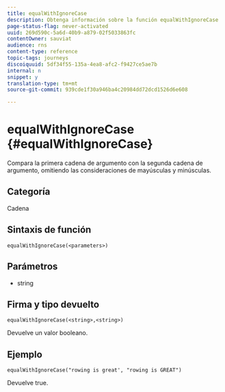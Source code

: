 ```yaml
---
title: equalWithIgnoreCase
description: Obtenga información sobre la función equalWithIgnoreCase
page-status-flag: never-activated
uuid: 269d590c-5a6d-40b9-a879-02f5033863fc
contentOwner: sauviat
audience: rns
content-type: reference
topic-tags: journeys
discoiquuid: 5df34f55-135a-4ea8-afc2-f9427ce5ae7b
internal: n
snippet: y
translation-type: tm+mt
source-git-commit: 939cde1f30a946ba4c20984dd72dcd1526d6e608

---
```



# equalWithIgnoreCase {#equalWithIgnoreCase}

Compara la primera cadena de argumento con la segunda cadena de argumento, omitiendo las consideraciones de mayúsculas y minúsculas.

## Categoría

Cadena

## Sintaxis de función

`equalWithIgnoreCase(<parameters>)`

## Parámetros

* string

## Firma y tipo devuelto

`equalWithIgnoreCase(<string>,<string>)`

Devuelve un valor booleano.

## Ejemplo

`equalWithIgnoreCase("rowing is great', "rowing is GREAT")`

Devuelve true.
